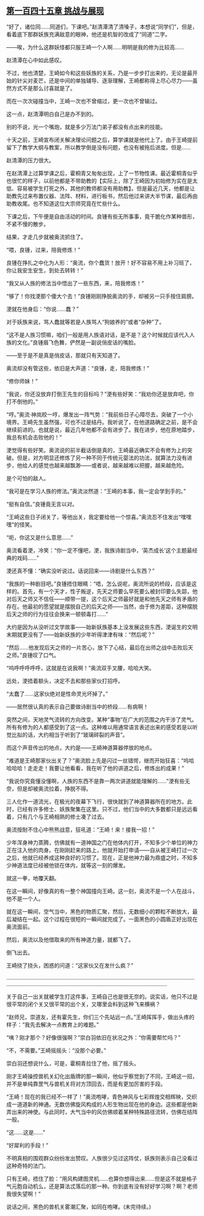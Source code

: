 ## [第一百四十五章 挑战与展现](https://www.xxbiquge.com/11_11207/9136643.html)


  “好了，诸位同……同道们，下课吧。”赵清潭清了清嗓子，本想说“同学们”，但是，看着底下那群妖族充满敌意的眼神，他还是机智的改成了“同道”二字。

  ——唉，为什么这群妖怪都只服王崎一个人啊……明明是我的修为比较高……

  赵清潭在心中如此感叹。

  不过，他也清楚，王崎如今和这些妖族的关系，乃是一步步打出来的，无论是最开始的针尖对麦芒，还是中间的单独辅导、逐渐理解，王崎都称得上尽心尽力——虽然方式不是那么讨喜就是了。

  而在一次次碰撞当中，王崎一次也不曾缩过，更一次也不曾输过。

  这一点，赵清潭明白自己是办不到的。

  别的不说，光一个嘴炮，就是多少万法门弟子都没有点出来的技能。

  十天之前，王崎宣布闭关解决理论问题之后，算学课就是他代上了。由于王崎提前留下了教学大纲与教案，所以教学倒是没有问题，也没有被拖后进度。但是……

  赵清潭的压力很大。

  在赵清潭上过算学课之后，霍桐青又匆匆出现，上了一节物性课。最近霍桐青似乎也很忙的样子，以前他都是不带助教的【实际上，除了王崎因为初始修为实在是太低、容易被学生打死之外，其他的教师都没有用助教】。但是最近几天，他都是让助教先过来布置仪器、法阵、材料，进行板书，然后他过来讲大半节课，最后再由助教收尾。也不知道这位大宗师究竟在忙些什么。

  下课之后，下午便是自由活动的时间。良锺有些无所事事，竟干脆化作某种兽形，不紧不慢的散步。

  结果，才走几步就被奥流抓住了。

  “喂，良锺，过来，陪我修炼！”

  良锺在挣扎之中化为人形：“奥流，你个蠢货！放开！好不容易不用上补习班了，你让我安生安生，到处去转转！”

  “我又从人族的修法当中悟出了一些东西，来，陪我修炼！”

  “够了！你找浭那个傻大个去！”良锺刚刚挣脱奥流的手，却被另一只手按住肩膀。

  浭就在他身后：“你说……蠢？”

  对于妖族来说，骂人蠢就等若是人族骂人“狗娘养的”或者“杂种”了。

  “这不是人族习惯嘛，咱们一般是用人族语对话，是不是？这个时候就应该代入人族的文化。”良锺眉飞色舞，俨然是一副说俏皮话的嘴脸。

  ——至于是不是真是俏皮话，那就只有天知道了。

  奥流却没有管这些，依旧是大声道：“良锺，走，陪我修炼！”

  “修你师妹！”

  “我说，你还没放弃打倒王先生的目标吗？”浭有些好笑：“我劝你还是放弃吧，你打不倒他的。”

  “哼。”奥流·神岚皎一哼，爆发出一阵气势：“我前些日子心障尽去，突破了一个小境界。王崎先生虽然强，可也不过是结丹。我听说了，在他道路确定之前，是不会继续前进的。也就是说，最近几年他都不会有进步了。我在进步，他在原地踏步，我总有机会击败他的！”

  浭觉得有些好笑。奥流说的前半截话倒是真的，王崎最近确实不会有修为上的突破。但是，对方明显还修炼了另一种不同于传统元婴法的功法，就算法力没有进步，他给人的感觉也越来越飘渺——或者说，越来越难以把握，越来越危险。

  是个可怕的敌人。

  “我可是在学习人族的修法。”奥流淡然道：“王崎的本事，我一定会学到手的。”

  “挺有自信。”良锺竟无言以对。

  “王崎这些日子闭关了，等他出关，我定要给他一个惊喜。”奥流忍不住发出“嘿嘿嘿”的怪笑。

  “呃，你这又是什么意思……”

  奥流看着浭，冷笑：“你一定不懂吧，浭，我族诗剧当中，‘英杰成长’这个主题最经典的戏码……”

  浭还真不懂：“确实没听说过。话说回来——诗剧是什么东西？”

  “我族的一种剧目吧。”良锺捂住眼睛：“唔，怎么说呢，奥流所说的桥段，应该是这样的。首先，有一个天才，性子叛逆，先天之师要么早死要么被封印要么失踪，他对后天之师又不信任——顺带一提，这个后天之师最好就是和他先天之师有矛盾的存在。他最初的愿望就是摆脱自己的后天之师——当然，由于修为差距，这种摆脱后天之师的行为往往会换来一顿顿毒打……”

  大约是因为从没听过文学故事——始新妖族基本上没发展这些东西，浭诞生的文明末期就更没有了——始新妖族的少年听得津津有味：“然后呢？”

  “然后……他发现后天之师的一片苦心，放下了心结，最后在出师之战中击败后天之师。”良锺叹了口气。

  “呜呼呼呼呼呼，这就是在说我啊！”奥流双手叉腰，哈哈大笑。

  远处，浭捂着额头，决定不去和那些家伙打招呼。

  “太蠢了……这家伙绝对是性命灵光坏掉了。”

  ——居然很认真的表示自己要做诗剧当中的桥段……有病啊！

  突然之间，天地灵气流转的方向改变。某种“事物”在广大的范围之内干涉了灵气。所有有修为的人都感受到了这一点。这种难以用通常语言表述出来的感受若是以听觉比拟的话，大约相当于听到了“玻璃碎裂的声音”。

  而这个声音传出的地点，大约是——王崎神道算器停放的地点。

  “难道是王崎那家伙出关了？”奥流脸上先是闪过一丝错愕，继而开始狂喜：“呜哈哈哈哈！走走走！我要让他看看，我在听了他的讲道之后，修炼出的成果！”

  “我说你究竟懂没懂啊，人族的东西不是靠一两次讲道就能理解的……”浭有些无奈，但是却被奥流拉着，挣脱不得。

  三人化作一道流光，在极光的夜幕下飞行，很快就到了神道算器所在的地方。此时，已经有许多修士、妖族聚集在这里。只不过，他们当中的大多数都只是远远看着，只有几个与王崎相熟的修士凑了过去。

  奥流按耐不住心中熊熊战意，狂吼道：“王崎！来！接我一招！”

  少年浑身神力蒸腾，仿佛就有一道神国之门在他体内打开，不知多少个单位的神力正在注入他的肉身。在刚刚赶来的路上，他就开始打申请——自从被王崎打过一次之后，他就已经养成这种良好的习惯了。现在，正是他神力最为鼎盛之时，不知多少神道法度已经被他锁在体内，就等这一刻的爆发。

  就这一拳，地覆天翻。

  在这一瞬间，好像真的有一整个神国撞向王崎。这一刻，奥流不是一个人在战斗，他不是一个人。

  就在这一瞬间，空气当中，黑色的物质汇聚，然后，无数细小的颗粒不断放大，最后凝结在一起。这个过程在很短的一瞬间就完成了。一面黑色的小圆盾正好出现在奥流面前。

  然后，奥流以及他借取来的所有神道力量，就都飞了。

  倒飞出去。

  王崎挠了挠头，困惑的问道：“这家伙又在发什么疯？”

  …………………………………………………………………………………………………………………………………………………………………………………………………………

  关于自己一出关就被学生打这件事，王崎自己也是很无奈的。说实话，他只不过是很平常的闭个关又很平常的出个关，又哪里会料到这种飞来横祸？

  “赵师兄，崇道友，还有霍先生，你们三个先站远一点。”王崎挥挥手，做出头疼的样子：“我先去解决一点教育上的难题。”

  “咦？刚才那个？好像很强啊？”崇白羽依旧在状况之外：“你需要帮忙吗？”

  “不，不需要。”王崎摇摇头：“没那个必要。”

  崇白羽还想说什么，可是，霍桐青拉住了他，摇了摇头。

  刚才王崎操控兽机关幻化出盾牌的那一瞬间，他似乎察觉到了不同，王崎这一招，并不是单纯靠罡气与兽机关将对方顶回去，而是有更加厉害的手段。

  “王崎！现在的我已经不一样了！”奥流咆哮，青色神风与七彩辉煌交相辉映，交织成一道道新的神通。无数仿佛旋风构成的人形生物出现在他的身边。这些都是他新弄出来的神使。与此同时，大气当中的风仿佛顺着某种特殊路径流转，仿佛在结阵一般。

  “这……这是……”

  “好犀利的手段！”

  不明真相的围观群众纷纷发出赞叹。人族很少见过这阵仗，妖族则表示自己没看过这种奇特的法门。

  只有王崎，捂住了脸：“用风构建图灵机……也算你想得出来……但是这不就是格子气元胞自动机么，还是算法忒落后的那一种。你到底有没有好好学习啊？啊？老师我很失望啊！”

  说话之间，黑色的兽机关雾潮汇聚，如同在咆哮。(未完待续。)
